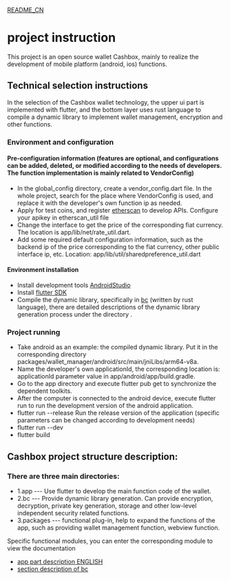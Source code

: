 [README_CN](https://github.com/scryinfo/cashbox/blob/master/README_CN.md)

# project instruction
This project is an open source wallet Cashbox, mainly to realize the development of mobile platform (android, ios) functions.

## Technical selection instructions
In the selection of the Cashbox wallet technology, the upper ui part is implemented with flutter, and the bottom layer uses rust language to compile a dynamic library to implement wallet management, encryption and other functions.

### Environment and configuration
#### Pre-configuration information (features are optional, and configurations can be added, deleted, or modified according to the needs of developers. The function implementation is mainly related to VendorConfig)
- In the global_config directory, create a vendor_config.dart file. In the whole project, search for the place where VendorConfig is used, and replace it with the developer's own function ip as needed.
- Apply for test coins, and register [etherscan](https://etherscan.io/) to develop APIs. Configure your apikey in etherscan_util file
- Change the interface to get the price of the corresponding fiat currency. The location is app/lib/net/rate_util.dart.
- Add some required default configuration information, such as the backend ip of the price corresponding to the fiat currency, other public interface ip, etc. Location: app/lib/util/sharedpreference_util.dart

#### Environment installation
- Install development tools [AndroidStudio](https://developer.android.com/studio/index.html)
- Install [flutter SDK](https://flutterchina.club/get-started/install/)
- Compile the dynamic library, specifically in [bc](https://github.com/scryinfo/cashbox/blob/master/bc/README.md) (written by rust language), there are detailed descriptions of the dynamic library generation process under the directory .

### Project running
   - Take android as an example: the compiled dynamic library. Put it in the corresponding directory packages/wallet_manager/android/src/main/jniLibs/arm64-v8a.
   - Name the developer's own applicationId, the corresponding location is: applicationId parameter value in app/android/app/build.gradle.
   - Go to the app directory and execute flutter pub get to synchronize the dependent toolkits.
   - After the computer is connected to the android device, execute flutter run to run the development version of the android application.
   - flutter run --release Run the release version of the application (specific parameters can be changed according to development needs)
   - flutter run --dev
   - flutter build

## Cashbox project structure description:
### There are three main directories:
- 1.app --- Use flutter to develop the main function code of the wallet.
- 2.bc --- Provide dynamic library generation. Can provide encryption, decryption, private key generation, storage and other low-level independent security related functions.
- 3.packages --- functional plug-in, help to expand the functions of the app, such as providing wallet management function, webview function.

Specific functional modules, you can enter the corresponding module to view the documentation
- [app part description ENGLISH](https://github.com/scryinfo/cashbox/blob/master/app/README.md)
- [section description of bc](https://github.com/scryinfo/cashbox/blob/master/bc/README.md)
